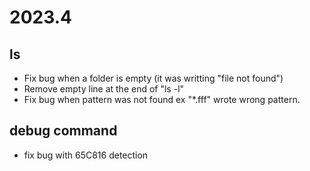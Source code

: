 # 2023.4

## ls

* Fix bug when a folder is empty (it was writting "file not found")
* Remove empty line at the end of "ls -l"
* Fix bug when pattern was not found ex "*.fff" wrote wrong pattern.

## debug command

* fix bug with 65C816 detection
